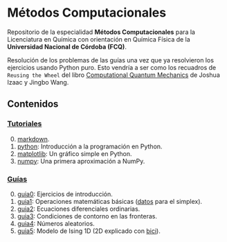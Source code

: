 # Métodos Computacionales

Repositorio de la especialidad **Métodos Computacionales** para la Licenciatura
en Química con orientación en Química Física de la **Universidad Nacional de Córdoba
(FCQ)**.

Resolución de los problemas de las guías una vez que ya resolvieron los
ejercicios usando Python puro. Esto vendría a ser como los recuadros de 
`Reusing the Wheel` del libro [Computational Quantum Mechanics](https://link.springer.com/book/10.1007/978-3-319-99930-2) 
de Joshua Izaac y Jingbo Wang.


## Contenidos

### [Tutoriales](https://github.com/fernandezfran/metcomp/tree/main/tutoriales)

0. [markdown](https://github.com/fernandezfran/metcomp/blob/main/tutoriales/markdown.ipynb).
1. [python](https://github.com/fernandezfran/metcomp/blob/main/tutoriales/python.ipynb): Introducción a la programación en Python.
2. [matplotlib](https://github.com/fernandezfran/metcomp/blob/main/tutoriales/matplotlib.ipynb): Un gráfico simple en Python.
3. [numpy](https://github.com/fernandezfran/metcomp/blob/main/tutoriales/numpy.ipynb): Una primera aproximación a NumPy.


### [Guías](https://github.com/fernandezfran/metcomp/tree/main/guias)

0. [guia0](https://github.com/fernandezfran/metcomp/blob/main/guias/guia0.ipynb): Ejercicios de introducción.
1. [guia1](https://github.com/fernandezfran/metcomp/blob/main/guias/guia1.ipynb): Operaciones matemáticas básicas ([datos](https://github.com/fernandezfran/metcomp/blob/main/guias/datos.csv) para el simplex).
2. [guia2](https://github.com/fernandezfran/metcomp/blob/main/guias/guia2.ipynb): Ecuaciones diferenciales ordinarias.
3. [guia3](https://github.com/fernandezfran/metcomp/blob/main/guias/guia3.ipynb): Condiciones de contorno en las fronteras.
4. [guia4](https://github.com/fernandezfran/metcomp/blob/main/guias/guia4.ipynb): Números aleatorios.
5. [guia5](https://github.com/fernandezfran/metcomp/blob/main/guias/guia5.ipynb): Modelo de Ising 1D (2D explicado con [bici](https://github.com/fernandezfran/bici/)).

